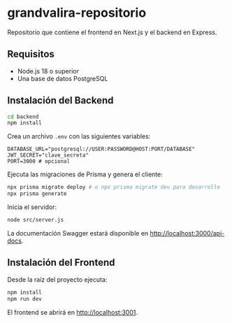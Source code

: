 # grandvalira-repositorio

Repositorio que contiene el frontend en Next.js y el backend en Express.

## Requisitos
- Node.js 18 o superior
- Una base de datos PostgreSQL

## Instalación del Backend

```bash
cd backend
npm install
```

Crea un archivo `.env` con las siguientes variables:

```env
DATABASE_URL="postgresql://USER:PASSWORD@HOST:PORT/DATABASE"
JWT_SECRET="clave_secreta"
PORT=3000 # opcional
```

Ejecuta las migraciones de Prisma y genera el cliente:

```bash
npx prisma migrate deploy # o npx prisma migrate dev para desarrollo
npx prisma generate
```

Inicia el servidor:

```bash
node src/server.js
```

La documentación Swagger estará disponible en [http://localhost:3000/api-docs](http://localhost:3000/api-docs).

## Instalación del Frontend

Desde la raíz del proyecto ejecuta:

```bash
npm install
npm run dev
```

El frontend se abrirá en [http://localhost:3001](http://localhost:3001).

